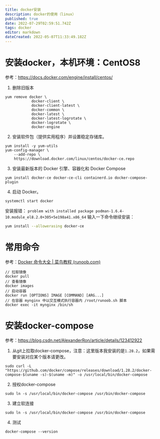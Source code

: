 ```yaml
---
title: docker安装
description: docker的使用（linux）
published: true
date: 2022-07-29T02:59:51.742Z
tags: docker
editor: markdown
dateCreated: 2022-05-07T11:33:49.182Z
---
```


# 安装docker，本机环境：CentOS8

参考：https://docs.docker.com/engine/install/centos/

1. 删除旧版本

```
yum remove docker \
            docker-client \
            docker-client-latest \
            docker-common \
            docker-latest \
            docker-latest-logrotate \
            docker-logrotate \
            docker-engine
```

2. 安装软件包（提供实用程序）并设置稳定存储库。

```
yum install -y yum-utils
yum-config-manager \
    --add-repo \
    https://download.docker.com/linux/centos/docker-ce.repo
```

3. 安装最新版本的 Docker 引擎、容器化和 Docker Compose

```
yum install docker-ce docker-ce-cli containerd.io docker-compose-plugin
```

4. 启动 Docker。

```
systemctl start docker
```

安装报错：
`problem with installed package podman-1.6.4-10.module_el8.2.0+305+5e198a41.x86_64`
输入一下命令继续安装：
```bash
yum install --allowerasing docker-ce
```

# 常用命令

参考：[Docker 命令大全 | 菜鸟教程 (runoob.com)](https://www.runoob.com/docker/docker-command-manual.html)

```
// 拉取镜像
docker pull
// 查看镜像
docker images
// 启动容器
docker run [OPTIONS] IMAGE [COMMAND] [ARG...]
// 在容器 mynginx 中以交互模式执行容器内 /root/runoob.sh 脚本
docker exec -it mynginx /bin/sh
```

# 安装docker-compose

参考：https://blog.csdn.net/AlexanderRon/article/details/123412922

1. 从git上拉取docker-compose，注意：这里版本我安装的是`1.28.2`，如果需要安装对应某个版本请更改。

```
sudo curl -L "https://github.com/docker/compose/releases/download/1.28.2/docker-compose-$(uname -s)-$(uname -m)" -o /usr/local/bin/docker-compose
```

2. 授权docker-compose

```
sudo ln -s /usr/local/bin/docker-compose /usr/bin/docker-compose
```

3. 建立软连接

```plaintext
sudo ln -s /usr/local/bin/docker-compose /usr/bin/docker-compose
```

4. 测试

```
docker-compose --version
```